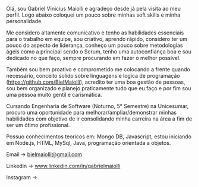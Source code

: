 Olá, sou Gabriel Vinicius Maiolli e agradeço desde já pela visita ao meu perfil. Logo abaixo coloquei um pouco sobre minhas soft skills e minha personalidade.

 Me considero altamente comunicativo e tenho as habilidades essenciais para o trabalho em equipe, sou criativo, aprendo rápido, considero ter um pouco do aspecto de liderança, conheço um pouco sobre metodologias ágeis como a principal sendo o Scrum, tenho uma autoconfiança boa e sou dedicado no que faço, sempre procurando em fazer o melhor possível. 

 Também sou bem proativo e comprometido me colocando a frente quando necessário, conceito solido sobre linguagens e logica de programação (https://github.com/BielMaiolli), acredito ter uma boa gestão de pessoas, sou bem organizado e planejo praticamente tudo que eu faço e por fim sou uma pessoa muito gentil e carismática.

 Cursando Engenharia de Software (Noturno, 5° Semestre) na Unicesumar, procuro uma oportunidade para melhorar/ampliar/demonstrar minhas habilidades com objetivo de ir consolidando minha carreira na área a fim de ser um ótimo profissional.

 Possuo conhecimentos teoricos em:
 Mongo DB, Javascript, estou iniciando em Node.js, HTML, MySql, Java, programação orientada a objetos.

Email
-> bielmaiolli@gmail.com

Linkedin
-> www.linkedin.com/in/gabrielmaiolli

Instagram
-> 

